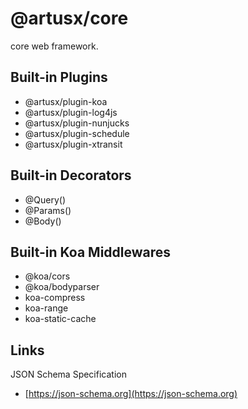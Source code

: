 # @artusx/core

core web framework.

## Built-in Plugins

- @artusx/plugin-koa
- @artusx/plugin-log4js
- @artusx/plugin-nunjucks
- @artusx/plugin-schedule
- @artusx/plugin-xtransit

## Built-in Decorators

- @Query()
- @Params()
- @Body()

## Built-in Koa Middlewares

- @koa/cors
- @koa/bodyparser
- koa-compress
- koa-range
- koa-static-cache

## Links

JSON Schema Specification

- [https://json-schema.org](https://json-schema.org)
